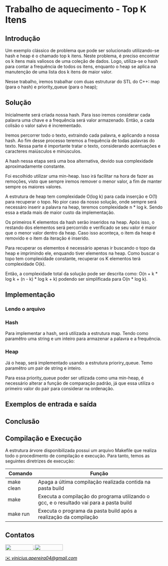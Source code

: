 # Trabalho de aquecimento - Top K Itens

## Introdução

Um exemplo clássico de problema que pode ser solucionado utilizando-se hash e heap é o
chamado top k itens. Neste problema, é preciso encontrar os k itens mais valiosos de uma
coleção de dados. Logo, utiliza-se o hash para contar a frequência de todos os itens, enquanto
o heap se aplica na manutenção de uma lista dos k itens de maior valor.

Nesse trabalho, iremos trabalhar com duas estruturar do STL do C++: map (para o hash) e priority_queue (para o heap);

## Solução
    
Inicialmente será criada nossa hash. Para isso iremos considerar cada palavra uma chave e a frequência será valor armazenado. Então, a cada colisão o valor salvo é incrementado.

Iremos percorrer todo o texto, extraindo cada palavra, e aplicando a nossa hash. Ao fim desse processo teremos a frequência de todas palavras do texto. Nessa parte é importante tratar o texto, considerando acentuações e caracteres maiúsculos e minúsculos.

A hash nessa etapa será uma boa alternativa, devido sua complexidade aproximadamente constante.

Foi escolhido utilizar uma min-heap. Isso irá facilitar na hora de fazer as remoções, visto que sempre iremos remover o menor valor, a fim de manter sempre os maiores valores.

A estrutura de heap tem complexidade O(log k) para cada inserção e O(1) para recuperar o topo. No pior caso da nosso solução, onde sempre será necessáro inserir a palavra na heap, teremos complexidade n * log k. Sendo essa a etada mais de maior custo da implementação.

Os primeiros K elementos da hash serão inseridos na heap. Após isso, o restando dos elementos será percorrido e verificado se seu valor é maior que o menor valor dentro da heap. Caso isso aconteça, o item da heap é removido e o item da iteração é inserido.

Para recuperar os elementos é necessário apenas ir buscando o topo da heap e imprimindo ele, enquando tiver elementos na heap. Como buscar o topo tem complexidade constante, recuperar os K elementos terá complexidade O(k).

Então, a complexidade total da solução pode ser descrita como:
O(n + k * log k + (n - k) * log k + k) podendo ser simplificada para O(n * log k).

## Implementação

### Lendo o arquivo

### Hash

Para implementar a hash, será utilizada a estrutura map. Tendo como paramêtro uma string e um inteiro para armazenar a palavra e a frequência.

### Heap

Já o heap, será implementado usando a estrutura prioriry_queue. Temo paramêtro um pair de string e inteiro. 

Para essa priority_queue poder ser utlizada como uma min-heap, é necessário alterar a função de comparação padrão, já que essa utiliza o primeiro valor do pair para considerar na ordenação.

## Exemplos de entrada e saída


## Conclusão


## Compilação e Execução

A estrutura árvore disponibilizada possui um arquivo Makefile que realiza todo o procedimento de compilação e execução. Para tanto, temos as seguintes diretrizes de execução:

| Comando | Função |
| --- | --- |
| make clean | Apaga a última compilação realizada contida na pasta build |
| make | Executa a compilação do programa utilizando o gcc, e o resultado vai para a pasta build |
| make run | Executa o programa da pasta build após a realização da compilação |

## Contatos

<div style="display: inline-block;">
<a href="https://t.me/vini_apereira">
<img align="center" height="20px" width="90px" src="https://img.shields.io/badge/Telegram-2CA5E0?style=for-the-badge&logo=telegram&logoColor=white"/> 
</a>

<a href="https://www.linkedin.com/in/vinicius-alves-pereira-913254236/">
<img align="center" height="20px" width="90px" src="https://img.shields.io/badge/LinkedIn-0077B5?style=for-the-badge&logo=linkedin&logoColor=white"/>
</a>

</div>

<p> </p>


<a style="color:black" href="mailto:vinicius.apereira04@gmail.com?subject=[GitHub]%20Source%20Dynamic%20Lists">
✉️ <i>vinicius.apereira04@gmail.com</i>
</a>
